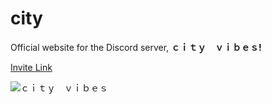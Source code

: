 # city
Official website for the Discord server, **ｃｉｔｙ　ｖｉｂｅｓ!**  

[Invite Link](https://discord.gg/9TWwRG2)

![ｃｉｔｙ　ｖｉｂｅｓ](https://imgur.com/xh0UFj5.jpg)
